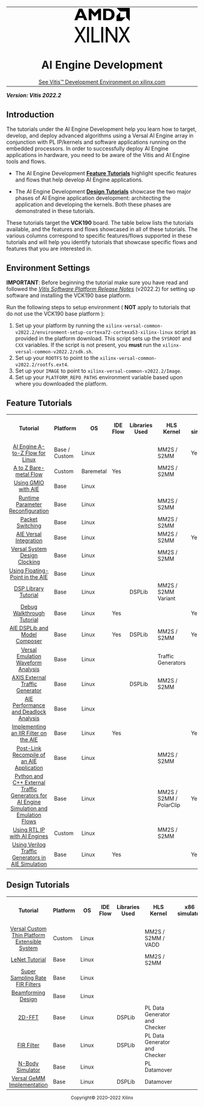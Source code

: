 <table class="sphinxhide" width="100%">
 <tr width="100%">
    <td align="center"><img src="https://raw.githubusercontent.com/Xilinx/Image-Collateral/main/xilinx-logo.png" width="30%"/><h1>AI Engine Development</h1>
    <a href="https://www.xilinx.com/products/design-tools/vitis.html">See Vitis™ Development Environment on xilinx.com</br></a>
    </td>
 </tr>
</table>

***Version: Vitis 2022.2***

## Introduction

The tutorials under the AI Engine Development help you learn how to target, develop, and deploy advanced algorithms using a Versal AI Engine array in conjunction with PL IP/kernels and software applications running on the embedded processors. In order to successfully deploy AI Engine applications in hardware, you need to be aware of the Vitis and AI Engine tools and flows. 

- The AI Engine Development <a href="./Feature_Tutorials/">**Feature Tutorials**</a> highlight specific features and flows that help develop AI Engine applications.

- The AI Engine Development <a href="./Design_Tutorials/">**Design Tutorials**</a> showcase the two major phases of AI Engine application development: architecting the application and developing the kernels. Both these phases are demonstrated in these tutorials.

These tutorials target the **VCK190** board. The table below lists the tutorials available, and the features and flows showcased in all of these tutorials. The various columns correspond to specific features/flows supported in these tutorials and will help you identify tutorials that showcase specific flows and features that you are interested in.

## Environment Settings

**IMPORTANT**: Before beginning the tutorial make sure you have read and followed the *[Vitis Software Platform Release Notes](https://docs.xilinx.com/r/en-US/ug1393-vitis-application-acceleration/Vitis-Software-Platform-Release-Notes)* (v2022.2) for setting up software and installing the VCK190 base platform.

Run the following steps to setup environment ( **NOT** apply to tutorials that do not use the VCK190 base platform ):

1. Set up your platform by running the `xilinx-versal-common-v2022.2/environment-setup-cortexa72-cortexa53-xilinx-linux` script as provided in the platform download. This script sets up the `SYSROOT` and `CXX` variables. If the script is not present, you **must** run the `xilinx-versal-common-v2022.2/sdk.sh`.
2. Set up your `ROOTFS` to point to the `xilinx-versal-common-v2022.2/rootfs.ext4`.
3. Set up your `IMAGE` to point to `xilinx-versal-common-v2022.2/Image`.
4. Set up your `PLATFORM_REPO_PATHS` environment variable based upon where you downloaded the platform.

## Feature Tutorials

 <table style="width:100%">
 <tr>
 <td width="7%" align="center"><b>Tutorial</b>
 <td width="7%" align="center"><b>Platform</b>
 <td width="7%" align="center"><b>OS</b>
 <td width="7%" align="center"><b>IDE Flow</b>
 <td width="7%" align="center"><b>Libraries Used</b>
 <td width="7%" align="center"><b>HLS Kernel</b>
 <td width="7%" align="center"><b>x86 simulator</b>
 <td width="7%" align="center"><b>aie simulator</b>
 <td width="7%" align="center"><b>SW Emu</b>
 <td width="7%" align="center"><b>HW Emu</b>
 <td width="7%" align="center"><b>HW</b>
 <td width="7%" align="center"><b>Event Trace in HW</b>
 <td width="7%" align="center"><b>Profile in HW</b>
 </tr>
 <tr>
 <td align="center"><a href="./Feature_Tutorials/18-aie_a_to_z_custom_linux_platform/">AI Engine A-to-Z Flow for Linux</a></td>
 <td>Base / Custom</td>
 <td>Linux</td>
 <td> </td>
 <td> </td>
 <td>MM2S / S2MM</td>
 <td>Yes</td>
 <td>Yes</td>
 <td>Yes</td>
 <td>Yes</td>
 <td>Yes</td>
 <td> </td>
 <td> </td>
 </tr>
 <tr>
 <td align="center"><a href="./Feature_Tutorials/01-aie_a_to_z/">A to Z Bare-metal Flow</a></td>
 <td>Custom</td>
 <td>Baremetal</td>
 <td>Yes</td>
 <td> </td>
 <td>MM2S / S2MM</td>
 <td> </td>
 <td>Yes</td>
 <td> </td>
 <td>Yes</td>
 <td>Yes</td>
 <td> </td>
 <td> </td>
 </tr>
 <tr>
 <td align="center"><a href="./Feature_Tutorials/02-using-gmio/">Using GMIO with AIE</a></td>
 <td>Base</td>
 <td>Linux</td>
 <td> </td>
 <td> </td>
 <td> </td>
 <td> </td>
 <td>Yes</td>
 <td> </td>
 <td>Yes</td>
 <td>Yes</td>
 <td> </td>
 <td>Yes</td>
 </tr>
  <tr>
 <td align="center"><a href="./Feature_Tutorials/03-rtp-reconfiguration/">Runtime Parameter Reconfiguration</a></td>
 <td>Base</td>
 <td>Linux</td>
 <td> </td>
 <td> </td>
 <td>MM2S / S2MM</td>
 <td> </td>
 <td>Yes</td>
 <td> </td>
 <td>Yes</td>
 <td>Yes</td>
 <td> </td>
 <td> </td>
 </tr>
  <tr>
 <td align="center"><a href="./Feature_Tutorials/04-packet-switching/">Packet Switching</a></td>
 <td>Base</td>
 <td>Linux</td>
 <td> </td>
 <td> </td>
 <td>MM2S / S2MM</td>
 <td> </td>
 <td>Yes</td>
 <td> </td>
 <td>Yes</td>
 <td>Yes</td>
 <td> </td>
 <td> </td>
 </tr>
  <tr>
 <td align="center"><a href="./Feature_Tutorials/05-AI-engine-versal-integration/">AIE Versal Integration</a></td>
 <td>Base</td>
 <td>Linux</td>
 <td> </td>
 <td> </td>
 <td>MM2S / S2MM</td>
 <td>Yes</td>
 <td>Yes</td>
 <td>Yes</td>
 <td>Yes</td>
 <td>Yes</td>
 <td> </td>
 <td> </td>
 </tr>
 <tr>
 <td align="center"><a href="./Feature_Tutorials/06-versal-system-design-clocking-tutorial/">Versal System Design Clocking</a></td>
 <td>Base</td>
 <td>Linux</td>
 <td> </td>
 <td> </td>
 <td>MM2S / S2MM</td>
 <td> </td>
 <td>Yes</td>
 <td> </td>
 <td>Yes</td>
 <td>Yes</td>
 <td> </td>
 <td> </td>
 </tr>
  <tr>
 <td align="center"><a href="./Feature_Tutorials/07-AI-Engine-Floating-Point/">Using Floating-Point in the AIE</a></td>
 <td>Base</td>
 <td>Linux</td>
 <td> </td>
 <td> </td>
 <td> </td>
 <td> </td>
 <td>Yes</td>
 <td> </td>
 <td> </td>
 <td> </td>
 <td> </td>
 <td> </td>
 </tr>
  <tr>
 <td align="center"><a href="./Feature_Tutorials/08-dsp-library/">DSP Library Tutorial</a></td>
 <td>Base</td>
 <td>Linux</td>
 <td> </td>
 <td>DSPLib</td>
 <td>MM2S / S2MM Variant</td>
 <td> </td>
 <td>Yes</td>
 <td> </td>
 <td> </td>
 <td> </td>
 <td> </td>
 <td> </td>
 </tr>
 <tr>
 <td align="center"><a href="./Feature_Tutorials/09-debug-walkthrough/">Debug Walkthrough Tutorial</a></td>
 <td>Base</td>
 <td>Linux</td>
 <td>Yes</td>
 <td> </td>
 <td> </td>
 <td>Yes</td>
 <td>Yes</td>
 <td>Yes</td>
 <td>Yes</td>
 <td>Yes</td>
 <td>Yes</td>
 <td>Yes</td>
 </tr>
 <tr>
 <td align="center"><a href="./Feature_Tutorials/10-aie-dsp-lib-model-composer/">AIE DSPLib and Model Composer</a></td>
 <td>Base</td>
 <td>Linux</td>
 <td>Yes</td>
 <td>DSPLib</td>
 <td>MM2S / S2MM</td>
 <td>Yes</td>
 <td>Yes</td>
 <td> </td>
 <td> </td>
 <td> </td>
 <td> </td>
 <td> </td>
 </tr>
 <tr>
 <td align="center"><a href="./Feature_Tutorials/11-ai-engine-emulation-waveform-analysis/">Versal Emulation Waveform Analysis</a></td>
 <td>Base</td>
 <td>Linux</td>
 <td> </td>
 <td> </td>
 <td>Traffic Generators</td>
 <td> </td>
 <td> </td>
 <td> </td>
 <td>Yes</td>
 <td> </td>
 <td> </td>
 <td> </td>
 </tr>
 <tr>
 <td align="center"><a href="./Feature_Tutorials/12-axis-traffic-generator/">AXIS External Traffic Generator</a></td>
 <td>Base</td>
 <td>Linux</td>
 <td> </td>
 <td>DSPLib</td>
 <td>MM2S / S2MM</td>
 <td> </td>
 <td>Yes</td>
 <td> </td>
 <td>Yes</td>
 <td> </td>
 <td> </td>
 <td> </td>
 </tr>
  <tr>
 <td align="center"><a href="./Feature_Tutorials/13-aie-performance-analysis/">AIE Performance and Deadlock Analysis</a></td>
 <td>Base</td>
 <td>Linux</td>
 <td> </td>
 <td> </td>
 <td> </td>
 <td> </td>
 <td>Yes</td>
 <td> </td>
 <td>Yes</td>
 <td>Yes</td>
 <td> </td>
 <td>Yes</td>
 </tr>
  <tr>
 <td align="center"><a href="./Feature_Tutorials/14-implementing-iir-filter/">Implementing an IIR Filter on the AIE</a></td>
 <td>Base</td>
 <td>Linux</td>
 <td>Yes</td>
 <td> </td>
 <td> </td>
 <td>Yes</td>
 <td>Yes</td>
 <td>Yes</td>
 <td> </td>
 <td> </td>
 <td> </td>
 <td> </td>
 </tr>
  <tr>
 <td align="center"><a href="./Feature_Tutorials/15-post-link-recompile/">Post-Link Recompile of an AIE Application </a></td>
 <td>Base</td>
 <td>Linux</td>
 <td> </td>
 <td> </td>
 <td> MM2S / S2MM </td>
 <td> </td>
 <td>Yes</td>
 <td> </td>
 <td>Yes</td>
 <td>Yes</td>
 <td> </td>
 <td> </td>
 </tr>
  <td align="center"><a href="./Feature_Tutorials/16-external-traffic-generator-aie/">Python and C++ External Traffic Generators for AI Engine Simulation and Emulation Flows</a></td>
 <td>Base</td>
 <td>Linux</td>
 <td> </td>
 <td> </td>
 <td> MM2S / S2MM / PolarClip </td>
 <td>Yes</td>
 <td>Yes</td>
 <td>Yes</td>
 <td>Yes</td>
 <td> </td>
 <td> </td>
 <td> </td>
 </tr>
 <tr>
 <td align="center"><a href="./Feature_Tutorials/17-RTL-IP-with-AIE-Engines/">Using RTL IP with AI Engines</a></td>
 <td>Custom</td>
 <td>Linux</td>
 <td> </td>
 <td> </td>
 <td>MM2S / S2MM</td>
 <td> </td>
 <td>Yes</td>
 <td> </td>
 <td>Yes</td>
 <td> </td>
 <td> </td>
 <td> </td>
 </tr>
 <tr>
 <td align="center"><a href="./Feature_Tutorials/19-aie_external_io_sv/">Using Verilog Traffic Generators in AIE Simulation</a></td>
 <td>Base</td>
 <td>Linux</td>
 <td>Yes</td>
 <td> </td>
 <td> </td>
 <td>Yes</td>
 <td>Yes</td>
 <td> </td>
 <td> </td>
 <td> </td>
 <td> </td>
 <td> </td>
 </tr> 
 </table>

## Design Tutorials

 <table style="width:100%">
 <tr>
 <td width="7%" align="center"><b>Tutorial</b>
 <td width="7%" align="center"><b>Platform</b>
 <td width="7%" align="center"><b>OS</b>
 <td width="7%" align="center"><b>IDE Flow</b>
 <td width="7%" align="center"><b>Libraries Used</b>
 <td width="7%" align="center"><b>HLS Kernel</b>
 <td width="7%" align="center"><b>x86 simulator</b>
 <td width="7%" align="center"><b>aie simulator</b>
 <td width="7%" align="center"><b>SW Emu</b>
 <td width="7%" align="center"><b>HW Emu</b>
 <td width="7%" align="center"><b>HW</b>
 <td width="7%" align="center"><b>Event Trace in HW</b>
 <td width="7%" align="center"><b>Profile in HW</b>
 </tr>
 <tr>
 <td align="center"><a href="../Developer_Contributed/01-Versal_Custom_Thin_Platform_Extensible_System/">Versal Custom Thin Platform Extensible System</a></td>
 <td>Custom</td>
 <td>Linux</td>
 <td> </td>
 <td> </td>
 <td>MM2S / S2MM / VADD</td>
 <td> </td>
 <td> </td>
 <td> </td>
 <td>Yes</td>
 <td>Yes</td>
 <td> </td>
 <td> </td>
 </tr> <tr>
 <td align="center"><a href="./Design_Tutorials/01-aie_lenet_tutorial/">LeNet Tutorial</a></td>
 <td>Base</td>
 <td>Linux</td>
 <td> </td>
 <td> </td>
 <td>MM2S / S2MM</td>
 <td> </td>
 <td>Yes</td>
 <td></td>
 <td>Yes</td>
 <td>Yes</td>
 <td> </td>
 <td>Yes</td>
 </tr>
 <tr>
 <td align="center"><a href="./Design_Tutorials/02-super_sampling_rate_fir/">Super Sampling Rate FIR Filters</a></td>
 <td>Base</td>
 <td>Linux</td>
 <td> </td>
 <td> </td>
 <td> </td>
 <td> </td>
 <td>Yes</td>
 <td> </td>
 <td> </td>
 <td> </td>
 <td> </td>
 <td> </td>
 </tr>
 <tr>
 <td align="center"><a href="./Design_Tutorials/03-beamforming/">Beamforming Design</a></td>
 <td>Base</td>
 <td>Linux</td>
 <td> </td>
 <td> </td>
 <td> </td>
 <td> </td>
 <td>Yes</td>
 <td> </td>
 <td>Yes</td>
 <td>Yes</td>
 <td> </td>
 <td>Yes</td>
 </tr> 
 <tr>
 <td align="center"><a href="./Design_Tutorials/06-fft2d_AIEvsHLS/">2D-FFT</a></td>
 <td>Base</td>
 <td>Linux</td>
 <td> </td>
 <td>DSPLib</td>
 <td>PL Data Generator and Checker</td>
 <td> </td>
 <td>Yes</td>
 <td> </td>
 <td>Yes</td>
 <td>Yes</td>
 <td> </td>
 <td>Yes</td>
 </tr><tr>
 <td align="center"><a href="./Design_Tutorials/07-firFilter_AIEvsHLS/">FIR Filter</a></td>
 <td>Base</td>
 <td>Linux</td>
 <td> </td>
 <td>DSPLib</td>
 <td>PL Data Generator and Checker</td>
 <td> </td>
 <td>Yes</td>
 <td> </td>
 <td>Yes</td>
 <td>Yes</td>
 <td> </td>
 <td>Yes</td>
 </tr> <tr>
 <td align="center"><a href="./Design_Tutorials/08-n-body-simulator/">N-Body Simulator</a></td>
 <td>Base</td>
 <td>Linux</td>
 <td> </td>
 <td> </td>
 <td>PL Datamover</td>
 <td> </td>
 <td>Yes</td>
 <td> </td>
 <td>Yes</td>
 <td>Yes</td>
 <td> </td>
 <td> </td>
 </tr> <tr>
 <td align="center"><a href="./Design_Tutorials/10-GeMM_AIEvsDSP/">Versal GeMM Implementation</a></td>
 <td>Base</td>
 <td>Linux</td>
 <td> </td>
 <td>DSPLib</td>
 <td>Datamover</td>
 <td> </td>
 <td>Yes</td>
 <td> </td>
 <td>Yes</td>
 <td>Yes</td>
 <td> </td>
 <td>Yes</td>
 </tr>
 </table>


 

 <p align="center"><sup>Copyright&copy; 2020–2022 Xilinx</sup></p>
